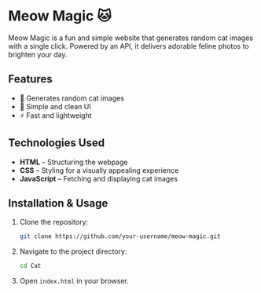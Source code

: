 # Meow Magic 🐱

Meow Magic is a fun and simple website that generates random cat images with a single click. Powered by an API, it delivers adorable feline photos to brighten your day.  

## Features  
- 🐾 Generates random cat images  
- 🎨 Simple and clean UI  
- ⚡ Fast and lightweight  

## Technologies Used  
- **HTML** – Structuring the webpage  
- **CSS** – Styling for a visually appealing experience  
- **JavaScript** – Fetching and displaying cat images 

## Installation & Usage  
1. Clone the repository:  
   ```bash
   git clone https://github.com/your-username/meow-magic.git
   ```
2. Navigate to the project directory:  
   ```bash
   cd Cat
   ```
3. Open `index.html` in your browser.  
